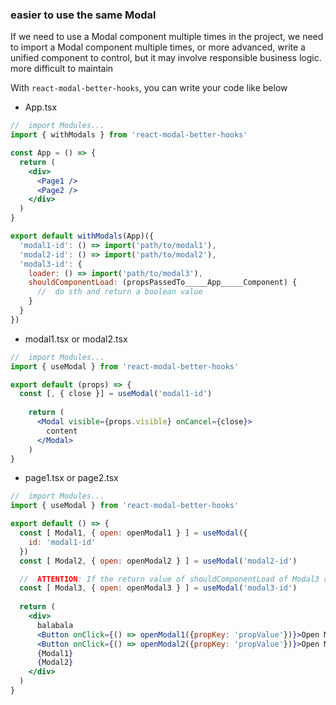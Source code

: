 ### easier to use the same Modal


If we need to use a Modal component multiple times in the project, we need to import a Modal component multiple times, or more advanced, write a unified component to control, but it may involve responsible business logic. more difficult to maintain

With `react-modal-better-hooks`, you can write your code like below

- App.tsx
```jsx
//	import Modules...
import { withModals } from 'react-modal-better-hooks'

const App = () => {
  return (
    <div>
      <Page1 />
      <Page2 />
    </div>
  )
}

export default withModals(App)({
  'modal1-id': () => import('path/to/modal1'),
  'modal2-id': () => import('path/to/modal2'),
  'modal3-id': {
    loader: () => import('path/to/modal3'),
    shouldComponentLoad: (propsPassedTo_____App_____Component) {
      //  do sth and return a boolean value
    }
  }
})
```

- modal1.tsx or modal2.tsx
```jsx
//	import Modules...
import { useModal } from 'react-modal-better-hooks'

export default (props) => {
  const [, { close }] = useModal('modal1-id')
  
	return (
  	  <Modal visible={props.visible} onCancel={close}>
        content
      </Modal>
    )
}
```

- page1.tsx or page2.tsx
```jsx
//	import Modules...
import { useModal } from 'react-modal-better-hooks'

export default () => {
  const [ Modal1, { open: openModal1 } ] = useModal({
    id: 'modal1-id'
  })
  const [ Modal2, { open: openModal2 } ] = useModal('modal2-id')

  //  ATTENTION: If the return value of shouldComponentLoad of Modal3 results in no pre-lazy loading, it will be loaded when openModal3 is called, regardless of whether shouldComponentLoad returns true or not
  const [ Modal3, { open: openModal3 } ] = useModal('modal3-id')
  
  return (
  	<div>
      balabala
      <Button onClick={() => openModal1({propKey: 'propValue'})}>Open Modal1</Button>
      <Button onClick={() => openModal2({propKey: 'propValue'})}>Open Modal2</Button>
      {Modal1}
      {Modal2}
    </div>
  )
}
```